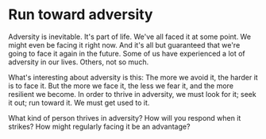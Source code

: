 # Run toward adversity

Adversity is inevitable. It's part of life. We've all faced it at some point. We might even be facing it right now. And it's all but guaranteed that we're going to face it again in the future. Some of us have experienced a lot of adversity in our lives. Others, not so much.

What's interesting about adversity is this: The more we avoid it, the harder it is to face it. But the more we face it, the less we fear it, and the more resilient we become. In order to thrive in adversity, we must look for it; seek it out; run toward it. We must get used to it.

What kind of person thrives in adversity? How will you respond when it strikes? How might regularly facing it be an advantage?
